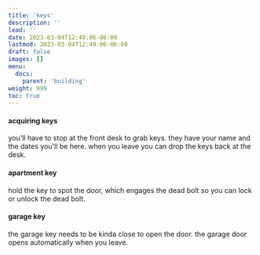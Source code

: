 ```yaml
---
title: 'keys'
description: ''
lead: ''
date: 2023-03-04T12:49:06-06:00
lastmod: 2023-03-04T12:49:06-06:00
draft: false
images: []
menu:
  docs:
    parent: 'building'
weight: 999
toc: true
---
```


#### acquiring keys

you'll have to stop at the front desk to grab keys. they have your name and the dates you'll be here. when you leave you can drop the keys back at the desk.

#### apartment key

hold the key to spot the door, which engages the dead bolt so you can lock or unlock the dead bolt.

#### garage key

the garage key needs to be kinda close to open the door. the garage door opens automatically when you leave.
